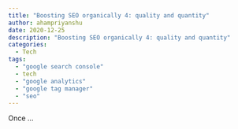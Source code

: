 ```yaml
---
title: "Boosting SEO organically 4: quality and quantity"
author: ahampriyanshu
date: 2020-12-25
description: "Boosting SEO organically 4: quality and quantity"
categories:
  - Tech
tags:
  - "google search console"
  - tech
  - "google analytics"
  - "google tag manager"
  - "seo"
---
```


Once ...
